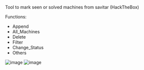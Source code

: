 Tool to mark seen or solved machines from savitar (HackTheBox)

Functions:
- Append
- All_Machines
- Delete
- Filter
- Change_Status
- Others

![image](https://github.com/user-attachments/assets/eb7fc0d7-5e3b-4d50-b2b4-dafdfb307d9a)
![image](https://github.com/user-attachments/assets/69362224-f90d-4d93-8dd9-5b0f9668f896)
